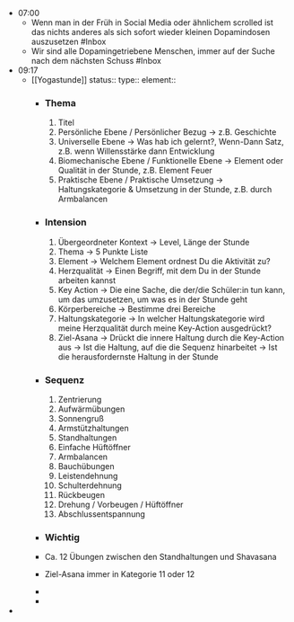 - 07:00
	- Wenn man in der Früh in Social Media oder ähnlichem scrolled ist das nichts anderes als sich sofort wieder kleinen Dopamindosen auszusetzen #Inbox
	- Wir sind alle Dopamingetriebene Menschen, immer auf der Suche nach dem nächsten Schuss #Inbox
- 09:17
	- [[Yogastunde]]
	  status::
	  type::
	  element::
		- ### Thema
		  
		  1. Titel
		  2. Persönliche Ebene / Persönlicher Bezug
		  → z.B. Geschichte
		  3. Universelle Ebene
		  → Was hab ich gelernt?, Wenn-Dann Satz, z.B. wenn Willensstärke dann Entwicklung
		  4. Biomechanische Ebene / Funktionelle Ebene
		  → Element oder Qualität in der Stunde, z.B. Element Feuer
		  5. Praktische Ebene / Praktische Umsetzung
		  → Haltungskategorie & Umsetzung in der Stunde, z.B. durch Armbalancen
		- ### Intension
		  
		  1. Übergeordneter Kontext
		  → Level, Länge der Stunde
		  2. Thema
		  → 5 Punkte Liste
		  3. Element
		  → Welchem Element ordnest Du die Aktivität zu?
		  4. Herzqualität
		  → Einen Begriff, mit dem Du in der Stunde arbeiten kannst
		  5. Key Action
		  → Die eine Sache, die der/die Schüler:in tun kann, um das umzusetzen, um was es in der Stunde geht
		  6. Körperbereiche
		  → Bestimme drei Bereiche
		  7. Haltungskategorie
		  → In welcher Haltungskategorie wird meine Herzqualität durch meine Key-Action ausgedrückt?
		  8. Ziel-Asana
		  → Drückt die innere Haltung durch die Key-Action aus
		  → Ist die Haltung, auf die die Sequenz hinarbeitet
		  → Ist die herausfordernste Haltung in der Stunde
		- ### Sequenz
		  
		  1. Zentrierung
		  2. Aufwärmübungen
		  3. Sonnengruß
		  4. Armstützhaltungen
		  5. Standhaltungen
		  6. Einfache Hüftöffner
		  7. Armbalancen
		  8. Bauchübungen
		  9. Leistendehnung
		  10. Schulterdehnung
		  11. Rückbeugen
		  12. Drehung / Vorbeugen / Hüftöffner
		  13. Abschlussentspannung
		- ### Wichtig
		- Ca. 12 Übungen zwischen den Standhaltungen und Shavasana
		- Ziel-Asana immer in Kategorie 11 oder 12
		-
		-
-